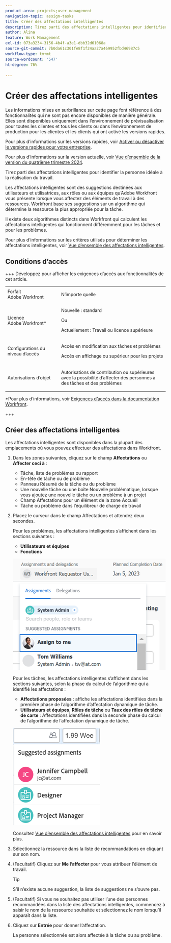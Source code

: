 ```yaml
---
product-area: projects;user-management
navigation-topic: assign-tasks
title: Créer des affectations intelligentes
description: Tirez parti des affectations intelligentes pour identifier la personne idéale à la réalisation du travail. Les affectations intelligentes sont des suggestions destinées aux utilisateurs et utilisatrices, aux rôles ou aux équipes qu’Adobe Workfront vous présente lorsque vous affectez des éléments de travail à des ressources en fonction d’un algorithme qui détermine la ressource la plus appropriée pour la tâche. Pour plus d’informations sur les affectations intelligentes, consultez la vue d’ensemble des affectations intelligentes.
author: Alina
feature: Work Management
exl-id: 073a3234-3156-4b4f-a3e1-dbb32d61068a
source-git-commit: 7b0da61c301fe8f1f24aa27a469952fbd46987c5
workflow-type: tm+mt
source-wordcount: '547'
ht-degree: 76%

---
```


# Créer des affectations intelligentes

<!--Audited: 07/2024-->

<!--keep the yellow around the Rate card job roles and the Preview intro for those-->

<span class="preview">Les informations mises en surbrillance sur cette page font référence à des fonctionnalités qui ne sont pas encore disponibles de manière générale. Elles sont disponibles uniquement dans l’environnement de prévisualisation pour toutes les clientes et tous les clients ou dans l’environnement de production pour les clientes et les clients qui ont activé les versions rapides.</span>

<span class="preview">Pour plus d’informations sur les versions rapides, voir [Activer ou désactiver le versions rapides pour votre entreprise](/help/quicksilver/administration-and-setup/set-up-workfront/configure-system-defaults/enable-fast-release-process.md).</span>

<span class="preview">Pour plus d’informations sur la version actuelle, voir [Vue d’ensemble de la version du quatrième trimestre 2024](/help/quicksilver/product-announcements/product-releases/24-q4-release-activity/24-q4-release-overview.md).</span>

Tirez parti des affectations intelligentes pour identifier la personne idéale à la réalisation du travail.

Les affectations intelligentes sont des suggestions destinées aux utilisateurs et utilisatrices, aux rôles ou aux équipes qu’Adobe Workfront vous présente lorsque vous affectez des éléments de travail à des ressources. Workfront base ses suggestions sur un algorithme qui détermine la ressource la plus appropriée pour la tâche.

<span class="preview">Il existe deux algorithmes distincts dans Workfront qui calculent les affectations intelligentes qui fonctionnent différemment pour les tâches et pour les problèmes.</span>

Pour plus d’informations sur les critères utilisés pour déterminer les affectations intelligentes, voir [Vue d’ensemble des affectations intelligentes](/help/quicksilver/manage-work/tasks/assign-tasks/smart-assignments.md).

## Conditions d’accès

+++ Développez pour afficher les exigences d’accès aux fonctionnalités de cet article.

<table style="table-layout:auto"> 
 <col> 
 <col> 
 <tbody> 
  <tr> 
   <td role="rowheader">Forfait Adobe Workfront</td> 
   <td> <p>N’importe quelle</p> </td> 
  </tr> 
  <tr> 
   <td role="rowheader">Licence Adobe Workfront*</td> 
   <td> <p>Nouvelle : standard</p>
      Ou
      <p>Actuellement : Travail ou licence supérieure</p> </td> 
  </tr> 
  <tr> 
   <td role="rowheader">Configurations du niveau d’accès</td> 
   <td> <p>Accès en modification aux tâches et problèmes</p> <p>Accès en affichage ou supérieur pour les projets</p>  </td> 
  </tr> 
  <tr> 
   <td role="rowheader">Autorisations d’objet</td> 
   <td> <p>Autorisations de contribution ou supérieures avec la possibilité d’affecter des personnes à des tâches et des problèmes</p> </td> 
  </tr> 
 </tbody> 
</table>

*Pour plus d’informations, voir [Exigences d’accès dans la documentation Workfront](/help/quicksilver/administration-and-setup/add-users/access-levels-and-object-permissions/access-level-requirements-in-documentation.md).

+++

## Créer des affectations intelligentes

Les affectations intelligentes sont disponibles dans la plupart des emplacements où vous pouvez effectuer des affectations dans Workfront.

1. Dans les zones suivantes, cliquez sur le champ **Affectations** ou **Affecter ceci à** :

   * Tâche, liste de problèmes ou rapport
   * En-tête de tâche ou de problème
   * Panneau Résumé de la tâche ou du problème
   * <span class="preview">Une nouvelle tâche</span> ou une boîte Nouvelle problématique, lorsque vous ajoutez <span class="preview">une nouvelle tâche</span> ou un problème à un projet
   * Champ Affectations pour un élément de la zone Accueil
   * Tâche ou problème dans l’équilibreur de charge de travail

1. Placez le curseur dans le champ Affectations et attendez deux secondes.

   Pour les problèmes, les affectations intelligentes s’affichent dans les sections suivantes :

   * **Utilisateurs et équipes**
   * **Fonctions**

   ![](assets/smart-assignments-issue-header.png)

   Pour les tâches, les affectations intelligentes s’affichent dans les sections suivantes, selon la phase du calcul de l’algorithme qui a identifié les affectations :

   * <span class="preview">**Affectations proposées** : affiche les affectations identifiées dans la première phase de l’algorithme d’affectation dynamique de tâche.</span>
   * **Utilisateurs et équipes**, **Rôles de tâche** ou <span class="preview">**Taux des rôles de tâche de carte**</span> : Affectations identifiées dans la seconde phase du calcul de l’algorithme de l’affectation dynamique de tâche.

   <span class="preview">![](assets/smart-assignments-task-list.png)</span>

   Consultez [Vue d’ensemble des affectations intelligentes](../../../manage-work/tasks/assign-tasks/smart-assignments.md) pour en savoir plus.

1. Sélectionnez la ressource dans la liste de recommandations en cliquant sur son nom.

1. (Facultatif) Cliquez sur **Me l’affecter** pour vous attribuer l’élément de travail.

   >[!TIP]
   >
   >S’il n’existe aucune suggestion, la liste de suggestions ne s’ouvre pas.

1. (Facultatif) Si vous ne souhaitez pas utiliser l’une des personnes recommandées dans la liste des affectations intelligentes, commencez à saisir le nom de la ressource souhaitée et sélectionnez le nom lorsqu’il apparaît dans la liste.
1. Cliquez sur **Entrée** pour donner l’affectation.

   La personne sélectionnée est alors affectée à la tâche ou au problème.
